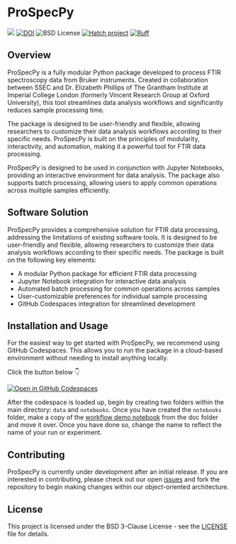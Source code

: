 # ProSpecPy

<span><img src="https://img.shields.io/badge/SSEC-Project-purple?logo=data:image/png;base64,iVBORw0KGgoAAAANSUhEUgAAAA0AAAAOCAQAAABedl5ZAAAACXBIWXMAAAHKAAABygHMtnUxAAAAGXRFWHRTb2Z0d2FyZQB3d3cuaW5rc2NhcGUub3Jnm+48GgAAAMNJREFUGBltwcEqwwEcAOAfc1F2sNsOTqSlNUopSv5jW1YzHHYY/6YtLa1Jy4mbl3Bz8QIeyKM4fMaUxr4vZnEpjWnmLMSYCysxTcddhF25+EvJia5hhCudULAePyRalvUteXIfBgYxJufRuaKuprKsbDjVUrUj40FNQ11PTzEmrCmrevPhRcVQai8m1PRVvOPZgX2JttWYsGhD3atbHWcyUqX4oqDtJkJiJHUYv+R1JbaNHJmP/+Q1HLu2GbNoSm3Ft0+Y1YMdPSTSwQAAAABJRU5ErkJggg==&style=plastic" /><span>
[![DOI](https://zenodo.org/badge/836894886.svg)](https://zenodo.org/badge/latestdoi/836894886)
![BSD License](https://badgen.net/badge/license/BSD-3-Clause/blue)
[![Hatch project](https://img.shields.io/badge/%F0%9F%A5%9A-Hatch-4051b5.svg)](https://github.com/pypa/hatch)
[![Ruff](https://img.shields.io/endpoint?url=https://raw.githubusercontent.com/astral-sh/ruff/main/assets/badge/v2.json)](https://github.com/astral-sh/ruff)

## Overview

ProSpecPy is a fully modular Python package developed to process FTIR
spectroscopy data from Bruker instruments. Created in collaboration between SSEC
and Dr. Elizabeth Phillips of The Grantham Institute at Imperial College London
(formerly Vincent Research Group at Oxford University), this tool streamlines
data analysis workflows and significantly reduces sample processing time.

The package is designed to be user-friendly and flexible, allowing researchers
to customize their data analysis workflows according to their specific needs.
ProSpecPy is built on the principles of modularity, interactivity, and
automation, making it a powerful tool for FTIR data processing.

ProSpecPy is designed to be used in conjunction with Jupyter Notebooks,
providing an interactive environment for data analysis. The package also
supports batch processing, allowing users to apply common operations across
multiple samples efficiently.

## Software Solution

ProSpecPy provides a comprehensive solution for FTIR data processing, addressing
the limitations of existing software tools. It is designed to be user-friendly
and flexible, allowing researchers to customize their data analysis workflows
according to their specific needs. The package is built on the following key
elements:

- A modular Python package for efficient FTIR data processing
- Jupyter Notebook integration for interactive data analysis
- Automated batch processing for common operations across samples
- User-customizable preferences for individual sample processing
- GitHub Codespaces integration for streamlined development

## Installation and Usage

For the easiest way to get started with ProSpecPy, we recommend using GitHub
Codespaces. This allows you to run the package in a cloud-based environment
without needing to install anything locally.

Click the button below 👇

[![Open in GitHub Codespaces](https://github.com/codespaces/badge.svg)](https://codespaces.new/uw-ssec/ProSpecPy?quickstart=1)

After the codespace is loaded up, begin by creating two folders within the main
directory: `data` and `notebooks`. Once you have created the `notebooks` folder,
make a copy of the
[workflow demo notebook](https://github.com/ProSpecPy/ProSpecPy/blob/main/docs/workflow_demo.ipynb)
from the doc folder and move it over. Once you have done so, change the name to
reflect the name of your run or experiment.

## Contributing

ProSpecPy is currently under development after an initial release. If you are
interested in contributing, please check out our open
[issues](https://github.com/ProSpecPy/ProSpecPy/issues) and fork the repository
to begin making changes within our object-oriented architecture.

## License

This project is licensed under the BSD 3-Clause License - see the
[LICENSE](./LICENSE) file for details.
